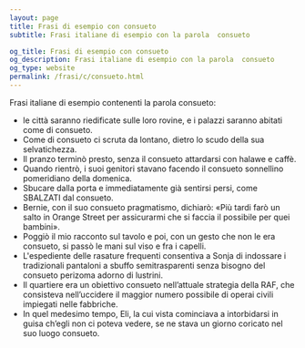 ```yaml
---
layout: page
title: Frasi di esempio con consueto 
subtitle: Frasi italiane di esempio con la parola  consueto

og_title: Frasi di esempio con consueto 
og_description: Frasi italiane di esempio con la parola  consueto
og_type: website
permalink: /frasi/c/consueto.html
---
```


Frasi italiane di esempio contenenti la parola consueto:


- le città saranno riedificate sulle loro rovine, e i palazzi saranno abitati come di consueto.
- Come di consueto ci scruta da lontano, dietro lo scudo della sua selvatichezza.
- Il pranzo terminò presto, senza il consueto attardarsi con halawe e caffè.
- Quando rientrò, i suoi genitori stavano facendo il consueto sonnellino pomeridiano della domenica.
- Sbucare dalla porta e immediatamente già sentirsi persi, come SBALZATI dal consueto.
- Bernie, con il suo consueto pragmatismo, dichiarò: «Più tardi farò un salto in Orange Street per assicurarmi che si faccia il possibile per quei bambini».
- Poggiò il mio racconto sul tavolo e poi, con un gesto che non le era consueto, si passò le mani sul viso e fra i capelli.
- L'espediente delle rasature frequenti consentiva a Sonja di indossare i tradizionali pantaloni a sbuffo semitrasparenti senza bisogno del consueto perizoma adorno di lustrini.
- Il quartiere era un obiettivo consueto nell’attuale strategia della RAF, che consisteva nell’uccidere il maggior numero possibile di operai civili impiegati nelle fabbriche.
- In quel medesimo tempo, Eli, la cui vista cominciava a intorbidarsi in guisa ch’egli non ci poteva vedere, se ne stava un giorno coricato nel suo luogo consueto.
